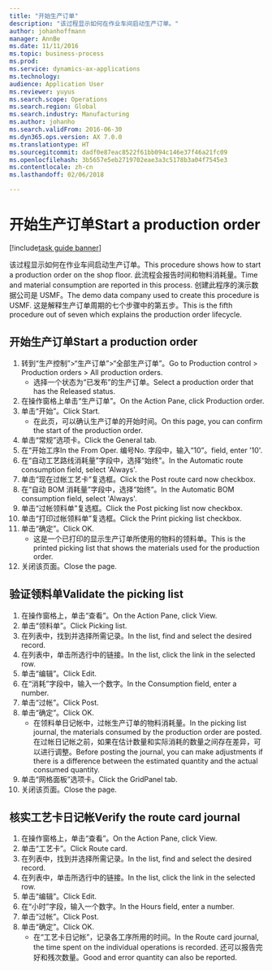 ```yaml
---
title: "开始生产订单"
description: "该过程显示如何在作业车间启动生产订单。"
author: johanhoffmann
manager: AnnBe
ms.date: 11/11/2016
ms.topic: business-process
ms.prod: 
ms.service: dynamics-ax-applications
ms.technology: 
audience: Application User
ms.reviewer: yuyus
ms.search.scope: Operations
ms.search.region: Global
ms.search.industry: Manufacturing
ms.author: johanho
ms.search.validFrom: 2016-06-30
ms.dyn365.ops.version: AX 7.0.0
ms.translationtype: HT
ms.sourcegitcommit: dadf0e87eac8522f61bb094c146e37f46a21fc09
ms.openlocfilehash: 3b5657e5eb2719702eae3a3c5178b3a04f7545e3
ms.contentlocale: zh-cn
ms.lasthandoff: 02/06/2018

---
```

# <a name="start-a-production-order"></a><span data-ttu-id="98bb3-103">开始生产订单</span><span class="sxs-lookup"><span data-stu-id="98bb3-103">Start a production order</span></span>

[!include[task guide banner](../../includes/task-guide-banner.md)]

<span data-ttu-id="98bb3-104">该过程显示如何在作业车间启动生产订单。</span><span class="sxs-lookup"><span data-stu-id="98bb3-104">This procedure shows how to start a production order on the shop floor.</span></span> <span data-ttu-id="98bb3-105">此流程会报告时间和物料消耗量。</span><span class="sxs-lookup"><span data-stu-id="98bb3-105">Time and material consumption are reported in this process.</span></span> <span data-ttu-id="98bb3-106">创建此程序的演示数据公司是 USMF。</span><span class="sxs-lookup"><span data-stu-id="98bb3-106">The demo data company used to create this procedure is USMF.</span></span> <span data-ttu-id="98bb3-107">这是解释生产订单周期的七个步骤中的第五步。</span><span class="sxs-lookup"><span data-stu-id="98bb3-107">This is the fifth procedure out of seven which explains the production order lifecycle.</span></span>


## <a name="start-a-production-order"></a><span data-ttu-id="98bb3-108">开始生产订单</span><span class="sxs-lookup"><span data-stu-id="98bb3-108">Start a production order</span></span>
1. <span data-ttu-id="98bb3-109">转到“生产控制”>“生产订单”>“全部生产订单”。</span><span class="sxs-lookup"><span data-stu-id="98bb3-109">Go to Production control > Production orders > All production orders.</span></span>
    * <span data-ttu-id="98bb3-110">选择一个状态为“已发布”的生产订单。</span><span class="sxs-lookup"><span data-stu-id="98bb3-110">Select a production order that has the Released status.</span></span>  
2. <span data-ttu-id="98bb3-111">在操作窗格上单击“生产订单”。</span><span class="sxs-lookup"><span data-stu-id="98bb3-111">On the Action Pane, click Production order.</span></span>
3. <span data-ttu-id="98bb3-112">单击“开始”。</span><span class="sxs-lookup"><span data-stu-id="98bb3-112">Click Start.</span></span>
    * <span data-ttu-id="98bb3-113">在此页，可以确认生产订单的开始时间。</span><span class="sxs-lookup"><span data-stu-id="98bb3-113">On this page, you can confirm the start of the production order.</span></span>  
4. <span data-ttu-id="98bb3-114">单击“常规”选项卡。</span><span class="sxs-lookup"><span data-stu-id="98bb3-114">Click the General tab.</span></span>
5. <span data-ttu-id="98bb3-115">在“开始工序</span><span class="sxs-lookup"><span data-stu-id="98bb3-115">In the From Oper.</span></span> <span data-ttu-id="98bb3-116">编号</span><span class="sxs-lookup"><span data-stu-id="98bb3-116">No.</span></span> <span data-ttu-id="98bb3-117">字段中，输入“10”。</span><span class="sxs-lookup"><span data-stu-id="98bb3-117">field, enter '10'.</span></span>
6. <span data-ttu-id="98bb3-118">在“自动工艺路线消耗量”字段中，选择“始终”。</span><span class="sxs-lookup"><span data-stu-id="98bb3-118">In the Automatic route consumption field, select 'Always'.</span></span>
7. <span data-ttu-id="98bb3-119">单击“现在过帐工艺卡”复选框。</span><span class="sxs-lookup"><span data-stu-id="98bb3-119">Click the Post route card now checkbox.</span></span>
8. <span data-ttu-id="98bb3-120">在“自动 BOM 消耗量”字段中，选择“始终”。</span><span class="sxs-lookup"><span data-stu-id="98bb3-120">In the Automatic BOM consumption field, select 'Always'.</span></span>
9. <span data-ttu-id="98bb3-121">单击“过帐领料单”复选框。</span><span class="sxs-lookup"><span data-stu-id="98bb3-121">Click the Post picking list now checkbox.</span></span>
10. <span data-ttu-id="98bb3-122">单击“打印过帐领料单”复选框。</span><span class="sxs-lookup"><span data-stu-id="98bb3-122">Click the Print picking list checkbox.</span></span>
11. <span data-ttu-id="98bb3-123">单击“确定”。</span><span class="sxs-lookup"><span data-stu-id="98bb3-123">Click OK.</span></span>
    * <span data-ttu-id="98bb3-124">这是一个已打印的显示生产订单所使用的物料的领料单。</span><span class="sxs-lookup"><span data-stu-id="98bb3-124">This is the printed picking list that shows the materials used for the production order.</span></span>  
12. <span data-ttu-id="98bb3-125">关闭该页面。</span><span class="sxs-lookup"><span data-stu-id="98bb3-125">Close the page.</span></span>

## <a name="validate-the-picking-list"></a><span data-ttu-id="98bb3-126">验证领料单</span><span class="sxs-lookup"><span data-stu-id="98bb3-126">Validate the picking list</span></span>
1. <span data-ttu-id="98bb3-127">在操作窗格上，单击“查看”。</span><span class="sxs-lookup"><span data-stu-id="98bb3-127">On the Action Pane, click View.</span></span>
2. <span data-ttu-id="98bb3-128">单击“领料单”。</span><span class="sxs-lookup"><span data-stu-id="98bb3-128">Click Picking list.</span></span>
3. <span data-ttu-id="98bb3-129">在列表中，找到并选择所需记录。</span><span class="sxs-lookup"><span data-stu-id="98bb3-129">In the list, find and select the desired record.</span></span>
4. <span data-ttu-id="98bb3-130">在列表中，单击所选行中的链接。</span><span class="sxs-lookup"><span data-stu-id="98bb3-130">In the list, click the link in the selected row.</span></span>
5. <span data-ttu-id="98bb3-131">单击“编辑”。</span><span class="sxs-lookup"><span data-stu-id="98bb3-131">Click Edit.</span></span>
6. <span data-ttu-id="98bb3-132">在“消耗”字段中，输入一个数字。</span><span class="sxs-lookup"><span data-stu-id="98bb3-132">In the Consumption field, enter a number.</span></span>
7. <span data-ttu-id="98bb3-133">单击“过帐”。</span><span class="sxs-lookup"><span data-stu-id="98bb3-133">Click Post.</span></span>
8. <span data-ttu-id="98bb3-134">单击“确定”。</span><span class="sxs-lookup"><span data-stu-id="98bb3-134">Click OK.</span></span>
    * <span data-ttu-id="98bb3-135">在领料单日记帐中，过帐生产订单的物料消耗量。</span><span class="sxs-lookup"><span data-stu-id="98bb3-135">In the picking list journal, the materials consumed by the production order are posted.</span></span> <span data-ttu-id="98bb3-136">在过帐日记帐之前，如果在估计数量和实际消耗的数量之间存在差异，可以进行调整。</span><span class="sxs-lookup"><span data-stu-id="98bb3-136">Before posting the journal, you can make adjustments if there is a difference between the estimated quantity and the actual consumed quantity.</span></span>  
9. <span data-ttu-id="98bb3-137">单击“网格面板”选项卡。</span><span class="sxs-lookup"><span data-stu-id="98bb3-137">Click the GridPanel tab.</span></span>
10. <span data-ttu-id="98bb3-138">关闭该页面。</span><span class="sxs-lookup"><span data-stu-id="98bb3-138">Close the page.</span></span>

## <a name="verify-the-route-card-journal"></a><span data-ttu-id="98bb3-139">核实工艺卡日记帐</span><span class="sxs-lookup"><span data-stu-id="98bb3-139">Verify the route card journal</span></span>
1. <span data-ttu-id="98bb3-140">在操作窗格上，单击“查看”。</span><span class="sxs-lookup"><span data-stu-id="98bb3-140">On the Action Pane, click View.</span></span>
2. <span data-ttu-id="98bb3-141">单击“工艺卡”。</span><span class="sxs-lookup"><span data-stu-id="98bb3-141">Click Route card.</span></span>
3. <span data-ttu-id="98bb3-142">在列表中，找到并选择所需记录。</span><span class="sxs-lookup"><span data-stu-id="98bb3-142">In the list, find and select the desired record.</span></span>
4. <span data-ttu-id="98bb3-143">在列表中，单击所选行中的链接。</span><span class="sxs-lookup"><span data-stu-id="98bb3-143">In the list, click the link in the selected row.</span></span>
5. <span data-ttu-id="98bb3-144">单击“编辑”。</span><span class="sxs-lookup"><span data-stu-id="98bb3-144">Click Edit.</span></span>
6. <span data-ttu-id="98bb3-145">在“小时”字段，输入一个数字。</span><span class="sxs-lookup"><span data-stu-id="98bb3-145">In the Hours field, enter a number.</span></span>
7. <span data-ttu-id="98bb3-146">单击“过帐”。</span><span class="sxs-lookup"><span data-stu-id="98bb3-146">Click Post.</span></span>
8. <span data-ttu-id="98bb3-147">单击“确定”。</span><span class="sxs-lookup"><span data-stu-id="98bb3-147">Click OK.</span></span>
    * <span data-ttu-id="98bb3-148">在“工艺卡日记帐”，记录各工序所用的时间。</span><span class="sxs-lookup"><span data-stu-id="98bb3-148">In the Route card journal, the time spent on the individual operations is recorded.</span></span> <span data-ttu-id="98bb3-149">还可以报告完好和残次数量。</span><span class="sxs-lookup"><span data-stu-id="98bb3-149">Good and error quantity can also be reported.</span></span>  

